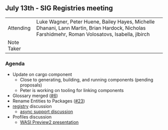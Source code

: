 ## July 13th - SIG Registries meeting
|          |      |
| -------- | -------- |
| Attending  | Luke Wagner, Peter Huene, Bailey Hayes, Michelle Dhanani, Lann Martin, Brian Hardock, Nicholas Farshidmehr, Roman Volosatovs, Isabella, jlbirch
| Note Taker | 

### Agenda

- Update on cargo component
    - Close to generating, building, and running components (pending proposals)
    - Peter is working on tooling for linking components
- Glossary merged ([#6](https://github.com/bytecodealliance/SIG-Registries/pull/6))
- Rename Entities to Packages ([#23](https://github.com/bytecodealliance/SIG-Registries/issues/23))
- [registry](https://github.com/bytecodealliance/registry) discussion
    - [async support discussion](https://github.com/bytecodealliance/registry/issues/1)
- Profiles discussion 
    - [WASI Preview2 presentation](https://github.com/WebAssembly/meetings/blob/main/wasi/2022/presentations/2022-06-30-gohman-wasi-preview2.pdf)
